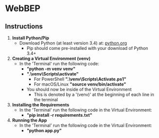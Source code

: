 # WebBEP
## Instructions
1. __Install Python/Pip__
    - Download Python (at least version 3.4) at: [python.org](https://www.python.org/downloads/)
        - Pip should come pre-installed with your download of Python 3.4+
2. __Creating a Virtual Environment (venv)__
    - In the 'Terminal' run the following code:
        - **"python -m venv venv"**
        - **".\venv\Scripts\activate"**
            - For PowerShell **".\venv\Scripts\Activate.ps1"**
            - For macOS/Linux **"source venv/bin/activate"**
        - You should now be inside of the Virtual Environment
            - This is denoted by a '(venv)' at the beginning of each line in the terminal
3. __Installing the Requirements__
    - In the 'Terminal' run the following code in the Virtual Environment:
        - **"pip install -r requirements.txt"**
4. __Running the App__
    - In the 'Terminal' run the following code in the Virtual Environment:
        - **"python app.py"**
